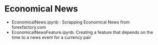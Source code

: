 # Economical News

- EconomicalNews.ipynb : Scrapping Economical News from forexfactory.com
- EconomicalNewsFeature.ipynb: Creating a feature that depends on the time to a news event for a currency pair   

